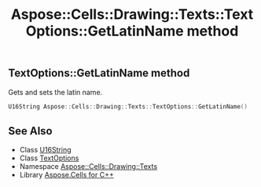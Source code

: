 ﻿---
title: Aspose::Cells::Drawing::Texts::TextOptions::GetLatinName method
linktitle: GetLatinName
second_title: Aspose.Cells for C++ API Reference
description: 'Aspose::Cells::Drawing::Texts::TextOptions::GetLatinName method. Gets and sets the latin name in C++.'
type: docs
weight: 1000
url: /cpp/aspose.cells.drawing.texts/textoptions/getlatinname/
---
## TextOptions::GetLatinName method


Gets and sets the latin name.

```cpp
U16String Aspose::Cells::Drawing::Texts::TextOptions::GetLatinName()
```

## See Also

* Class [U16String](../../../aspose.cells/u16string/)
* Class [TextOptions](../)
* Namespace [Aspose::Cells::Drawing::Texts](../../)
* Library [Aspose.Cells for C++](../../../)
